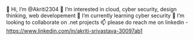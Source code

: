 👋 Hi, I’m @Akriti2304
👀 I’m interested in cloud, cyber security, design thinking, web developement
🌱 I’m currently learning cyber security
💞️ I’m looking to collaborate on .net projects
📫 please do reach me on linkedin - https://www.linkedin.com/in/akriti-srivastava-30097ab1
